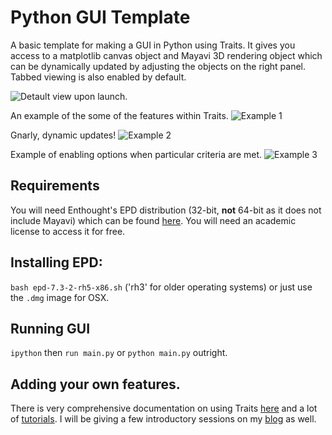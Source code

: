 Python GUI Template
=================

A basic template for making a GUI in Python using Traits. It gives you access to a matplotlib canvas object and Mayavi 3D rendering object which can be dynamically updated by adjusting the objects on the right panel. Tabbed viewing is also enabled by default.

![Detault view upon launch.](http://www.brendangriffen.com/assets/pythongui/PythonGUIEx7-1024x599.png)

An example of the some of the features within Traits.
![Example 1](http://www.brendangriffen.com/assets/pythongui/PythonGUIEx4Zoom.png)

Gnarly, dynamic updates!
![Example 2](http://www.brendangriffen.com/assets/pythongui/PythonGUIEx5.png)

Example of enabling options when particular criteria are met.
![Example 3](http://www.brendangriffen.com/assets/pythongui/PythonGUIEx6.png)

## Requirements

You will need Enthought's EPD distribution (32-bit, **not** 64-bit as it does not include Mayavi) which can be found [here](https://www.enthought.com/repo/epd/installers/). You will need an academic license to access it for free.

## Installing EPD:

`bash epd-7.3-2-rh5-x86.sh` ('rh3' for older operating systems) or just use the `.dmg` image for OSX.

## Running GUI

`ipython` then `run main.py` or `python main.py` outright.

## Adding your own features.

There is very comprehensive documentation on using Traits [here](http://code.enthought.com/projects/traits/documentation.php) and a lot of [tutorials](http://docs.enthought.com/traitsui/tutorials/index.html). I will be giving a few introductory sessions on my [blog](http://bgriffen.scripts.mit.edu/www/) as well.
